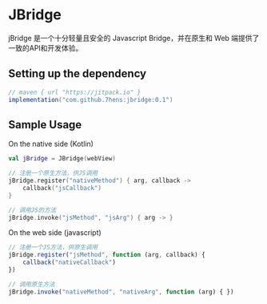 # JBridge

jBridge 是一个十分轻量且安全的 Javascript Bridge，并在原生和 Web 端提供了一致的API和开发体验。

## Setting up the dependency

```groovy
// maven { url "https://jitpack.io" }
implementation("com.github.7hens:jbridge:0.1")
```

## Sample Usage

On the native side (Kotlin)

```kotlin
val jBridge = JBridge(webView)

// 注册一个原生方法，供JS调用
jBridge.register("nativeMethod") { arg, callback ->
    callback("jsCallback")
}

// 调用JS的方法
jBridge.invoke("jsMethod", "jsArg") { arg -> }
```

On the web side (javascript)

```javascript
// 注册一个JS方法，供原生调用
jBridge.register("jsMethod", function (arg, callback) {
    callback("nativeCallback")
})

// 调用原生方法
jBridge.invoke("nativeMethod", "nativeArg", function (arg) { })
```
